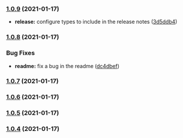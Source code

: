 ### [1.0.9](https://github.com/bradgarropy/test-conventional-commits/compare/v1.0.8...v1.0.9) (2021-01-17)


* **release:** configure types to include in the release notes ([3d5ddb4](https://github.com/bradgarropy/test-conventional-commits/commit/3d5ddb4e7f49b331028bef80237d14248d429525))

### [1.0.8](https://github.com/bradgarropy/test-conventional-commits/compare/v1.0.7...v1.0.8) (2021-01-17)


### Bug Fixes

* **readme:** fix a bug in the readme ([dc4dbef](https://github.com/bradgarropy/test-conventional-commits/commit/dc4dbef8efffaae8b61b915a1b2b00b3842f0fae))

### [1.0.7](https://github.com/bradgarropy/test-conventional-commits/compare/v1.0.6...v1.0.7) (2021-01-17)

### [1.0.6](https://github.com/bradgarropy/test-conventional-commits/compare/v1.0.5...v1.0.6) (2021-01-17)

### [1.0.5](https://github.com/bradgarropy/test-conventional-commits/compare/v1.0.4...v1.0.5) (2021-01-17)

### [1.0.4](https://github.com/bradgarropy/test-conventional-commits/compare/v1.0.3...v1.0.4) (2021-01-17)

